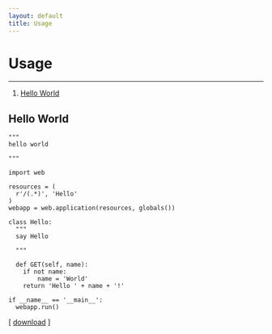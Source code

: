 ```yaml
---
layout: default
title: Usage
---
```


# Usage

<hr id=toc>

1.  [Hello World](#hello-world)

<h2 id=hello-world>Hello World</h2>

<pre class=prettyprint><code>"""
hello world

"""

import web

resources = (
  r'/(.*)', 'Hello'
)
webapp = web.application(resources, globals())

class Hello:
  """
  say Hello
  
  """
  
  def GET(self, name):
    if not name: 
        name = 'World'
    return 'Hello ' + name + '!'

if __name__ == '__main__':
  webapp.run()</code></pre>

[ [download](/usage/hello.py?format=raw) ]

<script src=http://angelo.gladding.name/assets/jquery.js></script>
<script src=http://angelo.gladding.name/assets/js-prettify/prettify.js></script>
<script>$(document).ready(function() { prettyPrint(); });</script>
<style>
@import url(http://angelo.gladding.name/assets/js-prettify/prettify.css);
@import url(http://angelo.gladding.name/assets/webpy-redesign.css);
</style>
